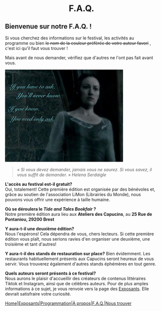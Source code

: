 # <center>F.A.Q.</center>

## Bienvenue sur notre F.A.Q. !
Si vous cherchez des informations sur le festival, les activités au programme ou bien 
~~le nom de la couleur préférée de votre auteur favori~~
, c'est ici qu'il faut vous trouver !

Mais avant de nous demander, vérifiez que d'autres ne l'ont pas fait avant vous.  

![Harry Potter and the Deathly Hallows](image/HelenaSerdaigle.png)

> *« Si vous devez demander, jamais vous ne saurez. Si vous savez, il vous suffit de demander. » Helena Serdaigle*

**L'accès au festival est-il gratuit?**  
Oui, totalement! Cette première édition est organisée par des bénévoles et, grâce au soutien de l'association LiMon (Librairies du Monde), nous pouvons vous offrir une expérience à taille humaine.  

**Où se déroulera le *Tide and Tales Bookfair* ?**  
Notre première édition aura lieu aux **Ateliers des Capucins**, au **25 Rue de Pontaniou, 29200 Brest**  

**Y aura-t-il une deuxième édition?**  
Nous l'espérons! Cela dépendra de vous, chers lecteurs. Si cette première édition vous plaît, nous serions ravies d'en organiser une deuxième, une troisième et tant d'autres!

**Y aura-t-il des stands de restauration sur place?**
Bien évidemment. Les restaurants habituellement présents aux Capucins seront heureux de vous servir. Vous trouverez également d'autres stands éphémères en tout genre.  

**Quels auteurs seront présents à ce festival?**  
Nous aurons le plaisir d'accueillir des créateurs de contenus littéraires Tiktok et Instagram, ainsi que de célèbres auteurs. Pour de plus amples informations à ce sujet, je vous renvoie vers la page des 
[Exposants](Exposants.md). Elle devrait satisfraire votre curiosité.

[Home](index.md)|[Exposants](Exposants.md)|[Programmation](Programmation.md)|[À propos](Aboutus.md)|[F.A.Q.](Questions.md)|[Nous trouver](Whereto.md)
